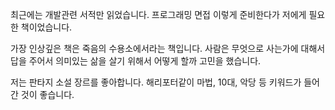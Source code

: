 최근에는 개발관련 서적만 읽었습니다. 프로그래밍 면접 이렇게 준비한다가 저에게 필요한 책이었습니다.

가장 인상깊은 책은 죽음의 수용소에서라는 책입니다. 사람은 무엇으로 사는가에 대해서 답을 주어서 의미있는 삶을 살기 위해서 어떻게 할까 고민을 했습니다.

저는 판타지 소설 장르를 좋아합니다. 해리포터같이 마법, 10대, 악당 등 키워드가 들어간 것이 좋습니다.